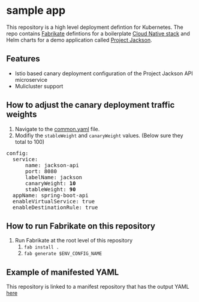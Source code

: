 # sample app

This repository is a high level deployment defintion for Kubernetes. The repo contains [Fabrikate](https://github.com/Microsoft/fabrikate) defintions for a boilerplate [Cloud Native stack](https://github.com/timfpark/fabrikate-cloud-native) and Helm charts for a demo application called [Project Jackson](https://github.com/CatalystCode/kubemalt/tree/master/demo).

## Features
* Istio based canary deployment configuration of the Project Jackson API microservice
* Mulicluster support

## How to adjust the canary deployment traffic weights

1. Navigate to the [common.yaml](services/project-jackson/jackson-api/config/common.yaml) file. 
2. Modifiy the `stableWeight` and `canaryWeight` values. (Below sure they total to 100)
<pre>
config:
  service:
      name: jackson-api
      port: 8080
      labelName: jackson
      canaryWeight: <b>10</b>
      stableWeight: <b>90</b>
  appName: spring-boot-api
  enableVirtualService: true
  enableDestinationRule: true
</pre>

## How to run Fabrikate on this repository
1. Run Fabrikate at the root level of this repository
   1. `fab install .`
   2. `fab generate $ENV_CONFIG_NAME`

## Example of manifested YAML
This repository is linked to a manifest repository that has the output YAML [here](https://dev.azure.com/abrig/bedrock_gitops/_git/sample_app_manifests?path=%2F&version=GBmaster)
